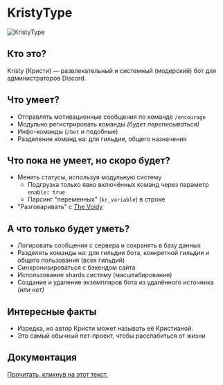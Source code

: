 # KristyType

![KristyType](./cover.png)

## Кто это?

Kristy (Кристи) — развлекательный и системный (модерский) бот для
администраторов Discord.

## Что умеет?

- Отправлять мотивационные сообщения по команде `/encourage`
- Модульно регистрировать команды _(будет переписываться)_
- Инфо-команды (`/bot` и подобные)
- Разделение команд на: для гильдии, общего назначения

## Что пока не умеет, но скоро будет?

- Менять статусы, используя модульную систему
  - Подгрузка только явно включённых команд через параметр `enable: true`
  - Парсинг "переменных" (`kr_variable`) в строке
- "Разговаривать" с [The Voidy](https://github.com/FOCKUSTY/TheVoidy)

## А что только будет уметь?

- Логировать сообщения с сервера и сохранять в базу данных
- Разделять команды на: для гильдии бота, конкретной гильдии и общего пользования
  (всех гильдий)
- Синхронизироваться с бэкендом сайта
- Использование shards систему (масштабирование)
- Создание и удаление экземпляров бота из удалённого источника _(или нет)_

## Интересные факты

- Изредка, но автор Кристи может называть её Кристианой.
- Это самый обычный пет-проект, чтобы расслабиться от жизни

## Документация

[Прочитать, кликнув на этот текст.](./docs/README.md)
